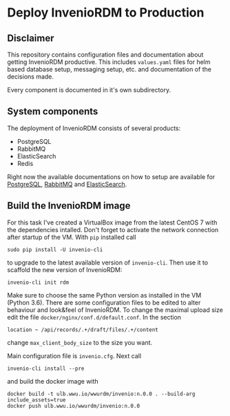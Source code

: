 # Deploy InvenioRDM to Production

## Disclaimer

This repository contains configuration files and documentation about getting InvenioRDM  productive. 
This includes `values.yaml` files for helm based database setup, messaging setup, etc. and documentation
of the decisions made.

Every component is documented in it's own subdirectory.

## System components

The deployment of InvenioRDM consists of several products:
- PostgreSQL
- RabbitMQ
- ElasticSearch
- Redis

Right now the available documentations on how to setup are available for 
[PostgreSQL](./PostgreSQL/README.md), [RabbitMQ](./RabbitMQ/README.md) and 
[ElasticSearch](./ElasticSearch/README.md).

## Build the InvenioRDM image

For this task I've created a VirtualBox image from the latest CentOS 7 with the 
dependencies intalled. Don't forget to activate the network connection after startup
of the VM.
With `pip` installed call
```shell
sudo pip install -U invenio-cli
```
to upgrade to the latest available version of `invenio-cli`. Then use it to scaffold
the new version of InvenioRDM:
```shell
invenio-cli init rdm
```
Make sure to choose the same Python version as installed in the VM (Python 3.6).
There are some configuration files to be edited to alter behaviour and look&feel 
of InvenioRDM. To change the maximal upload size edit the file
`docker/nginx/conf.d/default.conf`. In the section
```shell
location ~ /api/records/.+/draft/files/.+/content
```
change `max_client_body_size` to the size you want.

Main configuration file is `invenio.cfg`.
Next call
```shell
invenio-cli install --pre
```
and build the docker image with
```shell
docker build -t ulb.wwu.io/wwurdm/invenio:n.0.0 . --build-arg include_assets=true
docker push ulb.wwu.io/wwurdm/invenio:n.0.0
```

